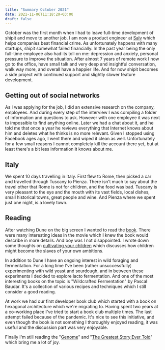 ```yaml
---
title: "Summary October 2021"
date: 2021-11-06T11:18:20+03:00
draft: false
---
```

October was the first month when I had to leave full-time development of shipit and move to another job. I am now a product engineer at [Salv](https://salv.com) which helps companies beat financial crime. As unfortunately happens with many startups, shipit somewhat failed financially. In the past year being the only full-time employee also had its toll on me: depression and anxiety, personal pressure to improve the situation. After almost 7 years of remote work I now go to the office, have small talk and very deep and insightful conversation, walk way more, and overall have a happier life. And for now shipit becomes a side project with continued support and slightly slower feature development.

## Getting out of social networks

As I was applying for the job, I did an extensive research on the company, employees. And during every step of the interview I was compiling a folder of information and questions to ask. However with one employee it was next to impossible to find anything online. Later we had a chat about it, and he told me that once a year he reviews everything that Internet knows about him and deletes what he thinks is no more relevant. Given I stopped using Facebook ages ago, I went there and wiped it clean as well. Unfortunately for a few small reasons I cannot completely kill the account there yet, but at least there's a bit less information it knows about me.

## Italy

We spent 10 days travelling in Italy. First flew to Rome, then picked a car and travelled through Tuscany to Pienza. There isn't much to say about the travel other that Rome is not for children, and the food was bad. Tuscany is very pleasant to the eye and the mouth with its vast fields, local dishes, small historical towns, great people and wine. And Pienza where we spent just one night, is a lovely town.

## Reading

After watching Dune on the big screen I wanted to read the [book](/book/dune/). There were many interesting ideas in the movie which I knew the book would describe in more details. And boy was I not disappointed. I wrote down some thoughts on [cultivating your children](/blog/2021/10/cultivating-your-children/) which discusses how children might become the slaves of your own ambitions.

In addition to Dune I have an ongoing interest in wild foraging and fermentation. For a long time I've been (rather unsuccessfully) experimenting with wild yeast and sourdough, and in between these experiments I decided to explore lacto fermentation. And one of the most interesting books on the topic is "Wildcrafted Fermentation" by Pascal Baudar. It's a collection of various recipes and techniques which I still consider a good reading.

At work we had our first developer book club which started with a book on hexagonal architecture which we're migrating to. Having spent two years at a co-working place I've tried to start a book club multiple times. The last attempt failed because of the pandemic. It's nice to see this initiative, and even though the book is not something I thoroughly enjoyed reading, it was useful and the discussion part was very enjoyable.

Finally I'm still reading the "[Genome](/book/genome-the-autobiography-of-a-species-in-23-chapters/)" and "[The Greatest Story Ever Told](/book/the-greatest-story-ever-told-so-far/)" which bring me a lot of joy.
